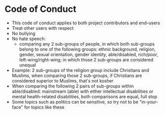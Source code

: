 # Code of Conduct
* This code of conduct applies to both project contributors and end-users
* Treat other users with respect
* No bullying
* No hate speech: 
  * comparing any 2 sub-groups of people, in which both sub-groups belong to one of the following groups: 
    ethnic background, religion, gender, sexual orientation, gender identity, able/disabled, rich/poor, left-wing/right-wing; 
    in which those 2 sub-groups are considered unequal
* Example: 2 sub-groups of the religion group include Christians and Muslims, when comparing those 2 sub-groups, 
  if Christians are considered superior to Muslims, that's not kosher
* When comparing the following 2 pairs of sub-groups within able/disabled: mainstream (able) with either 
  intellectual disabilities or mental health-related disabilities, both comparisons are equal, full stop
* Some topics such as politics can be sensitive, so try not to be "in-your-face" for topics like these
